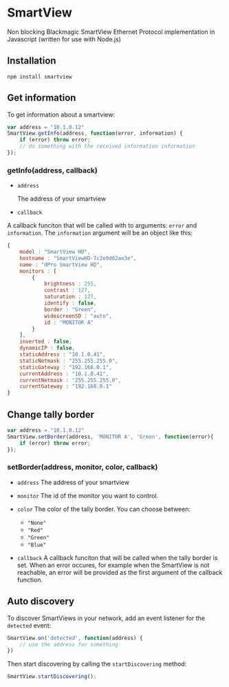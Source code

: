 # SmartView
Non blocking Blackmagic SmartView Ethernet Protocol implementation in Javascript (written for use with Node.js)

## Installation
	npm install smartview

## Get information

To get information about a smartview:
```js
var address = "10.1.0.12"
SmartView.getInfo(address, function(error, information) {
	if (error) throw error;
	// do something with the received information information
});
```
### getInfo(address, callback)

- `address`

  The address of your smartview

- `callback` 

 A callback funciton that will be called with to arguments: `error` and `information`. The `information` argument will be an object like this:
```js
{
    model : "SmartView HD",
    hostname : "SmartViewHD-7c2e0d02ae3e",
    name : "dPro SmartView HD",
    monitors : [ 
        {
            brightness : 255,
            contrast : 127,
            saturation : 127,
            identify : false,
            border : "Green",
            widescreenSD : "auto",
            id : "MONITOR A"
        }
    ],
    inverted : false,
    dynamicIP : false,
    staticAddress : "10.1.0.41",
    staticNetmask : "255.255.255.0",
    staticGateway : "192.168.0.1",
    currentAddress : "10.1.0.41",
    currentNetmask : "255.255.255.0",
    currentGateway : "192.168.0.1"
}
```

## Change tally border
```js
var address = "10.1.0.12"
SmartView.setBorder(address, 'MONITOR A', 'Green', function(error){
	if (error) throw error;
});
```
### setBorder(address, monitor, color, callback)

- `address` The address of your smartview

- `monitor` The id of the monitor you want to control.

- `color`  The color of the tally border. You can choose between:
  - `"None"`
  - `"Red"`
  - `"Green"`
  - `"Blue"`


- `callback` A callback funciton that will be called when the tally border is set. When an error occures, for example when the SmartView is not reachable, an error will be provided as the first argument of the callback function.

## Auto discovery

To discover SmartViews in your network, add an event listener for the `detected` event:

```js
SmartView.on('detected', function(address) {
	// use the address for something
})
```
Then start discovering by calling the `startDiscovering` method:
```js
SmartView.startDiscovering();
```
